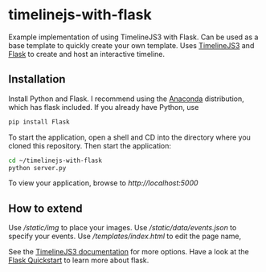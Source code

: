 # timelinejs-with-flask
Example implementation of using TimelineJS3 with Flask. Can be used as a base template to quickly create your own template. 
Uses [TimelineJS3](https://github.com/NUKnightLab/TimelineJS3) and [Flask](http://flask.pocoo.org) to create and host an interactive timeline. 

## Installation

Install Python and Flask. I recommend using the [Anaconda](http://continuum.io/downloads) distribution, which has flask included. 
If you already have Python, use
```python
pip install Flask
```

To start the application, open a shell and CD into the directory where you cloned this repository. Then start the application: 
```bash
cd ~/timelinejs-with-flask
python server.py
```

To view your application, browse to _http://localhost:5000_

## How to extend

Use _/static/img_ to place your images. 
Use _/static/data/events.json_ to specify your events.
Use _/templates/index.html_ to edit the page name,

See the [TimelineJS3 documentation](http://timeline.knightlab.com/docs/options.html) for more options. Have a look at the [Flask Quickstart](http://flask.pocoo.org/docs/0.10/quickstart/) to learn more about flask. 